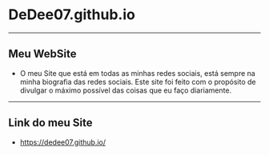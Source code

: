 # DeDee07.github.io
---

## Meu WebSite
- O meu Site que está em todas as minhas redes sociais, está sempre na minha biografia das redes sociais. Este site foi feito com o propósito de divulgar o máximo possível das coisas que eu faço diariamente.

---

## Link do meu Site

- https://dedee07.github.io/
